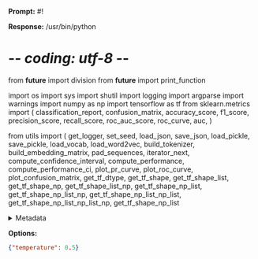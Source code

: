 **Prompt:**
#!

**Response:**
 /usr/bin/python
# -*- coding: utf-8 -*-

from __future__ import division
from __future__ import print_function

import os
import sys
import shutil
import logging
import argparse
import warnings
import numpy as np
import tensorflow as tf
from sklearn.metrics import (
    classification_report,
    confusion_matrix,
    accuracy_score,
    f1_score,
    precision_score,
    recall_score,
    roc_auc_score,
    roc_curve,
    auc,
)

from utils import (
    get_logger,
    set_seed,
    load_json,
    save_json,
    load_pickle,
    save_pickle,
    load_vocab,
    load_word2vec,
    build_tokenizer,
    build_embedding_matrix,
    pad_sequences,
    iterator_next,
    compute_confidence_interval,
    compute_performance,
    compute_performance_ci,
    plot_pr_curve,
    plot_roc_curve,
    plot_confusion_matrix,
    get_tf_dtype,
    get_tf_shape,
    get_tf_shape_list,
    get_tf_shape_np,
    get_tf_shape_list_np,
    get_tf_shape_np_list,
    get_tf_shape_np_list_np,
    get_tf_shape_np_list_np_list,
    get_tf_shape_np_list_np_list_np,
    get_tf_shape_np_list

<details><summary>Metadata</summary>

- Duration: 2422 ms
- Datetime: 2023-11-27T20:50:41.715906
- Model: gpt-3.5-turbo-instruct

</details>

**Options:**
```json
{"temperature": 0.5}
```

